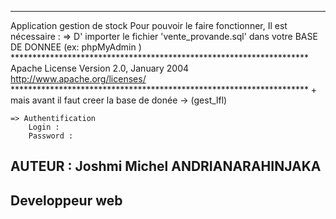 *******************************************************************************
Application gestion de stock
Pour pouvoir le faire fonctionner, Il est nécessaire :
	=> D' importer le fichier 'vente_provande.sql' dans votre BASE DE DONNEE (ex: phpMyAdmin ) 
	********************************************************************
	                            Apache License
                           Version 2.0, January 2004
                        http://www.apache.org/licenses/
    ********************************************************************
		+ mais avant il faut creer la base de donée -> (gest_lfl)

	=> Authentification
		Login : 
		Password : 
## AUTEUR : Joshmi Michel ANDRIANARAHINJAKA
## Developpeur web
